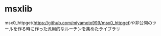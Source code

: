 # msxlib

msx0_httpget(https://github.com/miyamoto999/msx0_httpget)や非公開のツールを作る時に作った汎用的なルーチンを集めたライブラリ